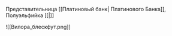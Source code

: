 Представительница [[Платиновый банк| Платинового Банка]], Полуэльфийка [[|]]

![[Вилора_блескфут.png]]
